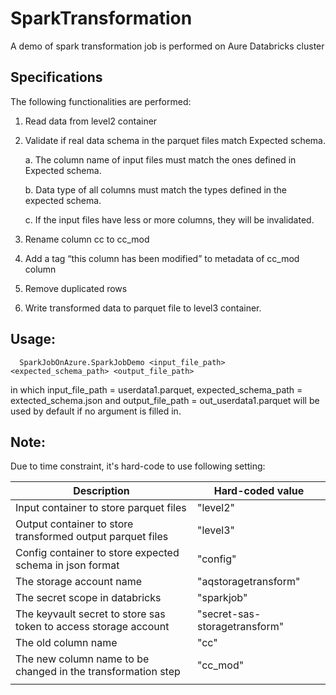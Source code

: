 # SparkTransformation
A demo of spark transformation job is performed on Aure Databricks cluster

## Specifications
The following functionalities are performed:
1. Read data from level2 container 
2. Validate if real data schema in the parquet files match Expected schema. 

      a. The column name of input files must match the ones defined in Expected schema.
      
      b. Data type of all columns must match the types defined in the expected schema. 
      
      c. If the input files have less or more columns, they will be invalidated. 
      
3. Rename column cc to cc_mod 
4. Add a tag “this column has been modified” to metadata of cc_mod column 
5. Remove duplicated rows 
6. Write transformed data to parquet file to level3 container. 


## Usage: 
      SparkJobOnAzure.SparkJobDemo <input_file_path> <expected_schema_path> <output_file_path>
in which input_file_path = userdata1.parquet, expected_schema_path = extected_schema.json and output_file_path = out_userdata1.parquet will be used by default if no argument is filled in.

## Note: 
Due to time constraint, it's hard-code to use following setting:

| Description |  Hard-coded value |  
|---|---|
| Input container to store parquet files  |  "level2" |
| Output container to store transformed output parquet files  | "level3"   |
| Config container to store expected schema in json format  |  "config" |
| The storage account name | "aqstoragetransform" |
| The secret scope in databricks | "sparkjob" |
| The keyvault secret to store sas token to access storage account | "secret-sas-storagetransform" |
| The old column name | "cc" |
| The new column name to be changed in the transformation step | "cc_mod"
|  |  |
